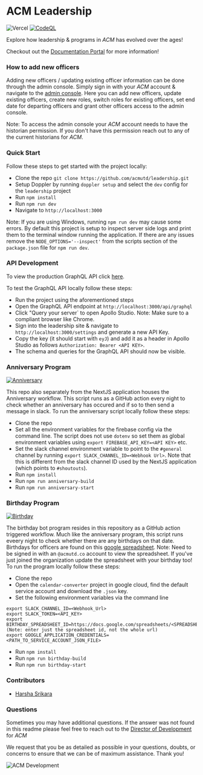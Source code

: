 # ACM Leadership

![Vercel](https://therealsujitk-vercel-badge.vercel.app/?app=leadership-acmutd.vercel.app) [![CodeQL](https://github.com/acmutd/leadership/actions/workflows/codeql-analysis.yml/badge.svg)](https://github.com/acmutd/leadership/actions/workflows/codeql-analysis.yml)

Explore how leadership & programs in _ACM_ has evolved over the ages!

Checkout out the [Documentation Portal](https://docs.leadership.acmutd.co) for more information!

### How to add new officers

Adding new officers / updating existing officer information can be done through the admin console. Simply sign in with your _ACM_ account & navigate to the [admin console](https://leadership.acmutd.co/admin). Here you can add new officers, update existing officers, create new roles, switch roles for existing officers, set end date for departing officers and grant other officers access to the admin console. 

Note: To access the admin console your _ACM_ account needs to have the historian permission. If you don't have this permission reach out to any of the current historians for _ACM_.

### Quick Start

Follow these steps to get started with the project locally:

- Clone the repo `git clone https://github.com/acmutd/leadership.git`
- Setup Doppler by running `doppler setup` and select the `dev` config for the `leadership` project
- Run `npm install`
- Run `npm run dev`
- Navigate to `http://localhost:3000`

Note: If you are using Windows, running `npm run dev` may cause some errors. By default this project is setup to inspect server side logs and print them to the terminal window running the application. If there are any issues remove the `NODE_OPTIONS='--inspect'` from the scripts section of the `package.json` file for `npm run dev`.

### API Development

To view the production GraphQL API click [here](https://leadership.acmutd.co/api/graphql).

To test the GraphQL API locally follow these steps:

 - Run the project using the aforementioned steps
 - Open the GraphQL API endpoint at `http://localhost:3000/api/graphql`
 - Click "Query your server` to open Apollo Studio. Note: Make sure to a compliant browser like Chrome. 
 - Sign into the leadership site & navigate to `http://localhost:3000/settings` and generate a new API Key.
 - Copy the key (it should start with `eyJ`) and add it as a header in Apollo Studio as follows `Authorization: Bearer <API KEY>`.
 - The schema and queries for the GraphQL API should now be visible.

### Anniversary Program

[![Anniversary](https://github.com/acmutd/leadership/actions/workflows/anniversary.yml/badge.svg)](https://github.com/acmutd/leadership/actions/workflows/anniversary.yml)

This repo also separately from the NextJS application houses the Anniversary workflow. This script runs as a GitHub action every night to check whether an anniversary has occured and if so to then send a message in slack. To run the anniversary script locally follow these steps:

 - Clone the repo
 - Set all the environment variables for the firebase config via the command line. The script does not use `dotenv` so set them as global environment variables using `export FIREBASE_API_KEY=<API KEY>` etc. 
 - Set the slack channel environment variable to point to the `#general` channel by running `export SLACK_CHANNEL_ID=<Webhook Url>`. Note that this is different from the slack channel ID used by the NextJS application (which points to `#shoutouts`). 
 - Run `npm install`
 - Run `npm run anniversary-build`
 - Run `npm run anniversary-start`

### Birthday Program

[![Birthday](https://github.com/acmutd/leadership/actions/workflows/birthday.yml/badge.svg)](https://github.com/acmutd/leadership/actions/workflows/birthday.yml)

The birthday bot program resides in this repository as a GitHub action triggered workflow. Much like the anniversary program, this script runs eveery night to check whether there are any birthdays on that date. Birthdays for officers are found on this [google spreadsheet](https://docs.google.com/spreadsheets/d/1hGO85H85VOhVnI-seXKsDKIXVKZ8Kq1EK59hF382u6k/edit#gid=0). Note: Need to be signed in with an `@acmutd.co` account to view the spreadsheet. If you've just joined the organization update the spreadsheet with your birthday too! To run the program locally follow these steps:

 - Clone the repo
 - Open the `calendar-converter` project in google cloud, find the default service account and download the `.json` key.
 - Set the following environment variables via the command line

```
export SLACK_CHANNEL_ID=<Webhook_Url>
export SLACK_TOKEN=<API_KEY>
export BIRTHDAY_SPREADSHEET_ID=https://docs.google.com/spreadsheets/<SPREADSHEET_ID>/edit  (Note: enter just the spreadsheet id, not the whole url)
export GOOGLE_APPLICATION_CREDENTIALS=<PATH_TO_SERVICE_ACCOUNT_JSON_FILE>
```

 - Run `npm install`
 - Run `npm run birthday-build`
 - Run `npm run birthday-start`

### Contributors

- [Harsha Srikara](https://harshasrikara.dev)

### Questions

Sometimes you may have additional questions. If the answer was not found in this readme please feel free to reach out to the [Director of Development](mailto:development@acmutd.co) for _ACM_

We request that you be as detailed as possible in your questions, doubts, or concerns to ensure that we can be of maximum assistance. Thank you!

![ACM Development](https://brand.acmutd.co/Development/Banners/light_dark_background.png)

